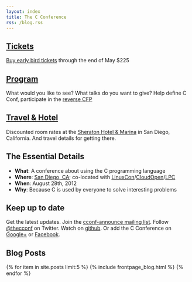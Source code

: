```yaml
---
layout: index
title: The C Conference
rss: /blog.rss
---
```


## [Tickets][register]

[Buy early bird tickets][register] through the end of May $225

## [Program][pfc]

What would you like to see? What talks do you want to give? Help define C Conf,
participate in the [reverse CFP][pfc]

## [Travel & Hotel][travel]

Discounted room rates at the [Sheraton Hotel & Marina][travel] in San Diego,
California. And travel details for getting there.

[travel]: /travel.html

## The Essential Details

- **What**: A conference about using the C programming language
- **Where**: [San Diego, CA][travel]; co-located with [LinuxCon][linuxcon]/[CloudOpen][cloudopen]/[LPC][lpc]
- **When**: August 28th, 2012
- **Why**: Because C is used by everyone to solve interesting problems

[linuxcon]: https://events.linuxfoundation.org/events/linuxcon
[cloudopen]: https://events.linuxfoundation.org/events/cloudopen/
[lpc]: http://linuxplumbersconf.org
[register]: http://www.regonline.com/Register/Checkin.aspx?EventID=1096261
[pfc]: /pfc/

## Keep up to date

Get the latest updates. Join the [cconf-announce mailing list][cconf-announce].
Follow [@thecconf][twitter] on Twitter. Watch on [github]. Or add the C
Conference on [Google+][googlep] or [Facebook][facebook].

[cconf-announce]: https://groups.google.com/forum/#!forum/cconf-announce
[github]: https://github.com/cconf/cconf.github.com
[twitter]: https://twitter.com/thecconf
[googlep]: https://plus.google.com/111666632522404882293/posts
[facebook]: http://www.facebook.com/thecconf

## Blog Posts

{% for item in site.posts limit:5 %}
{% include frontpage_blog.html %}
{% endfor %}
